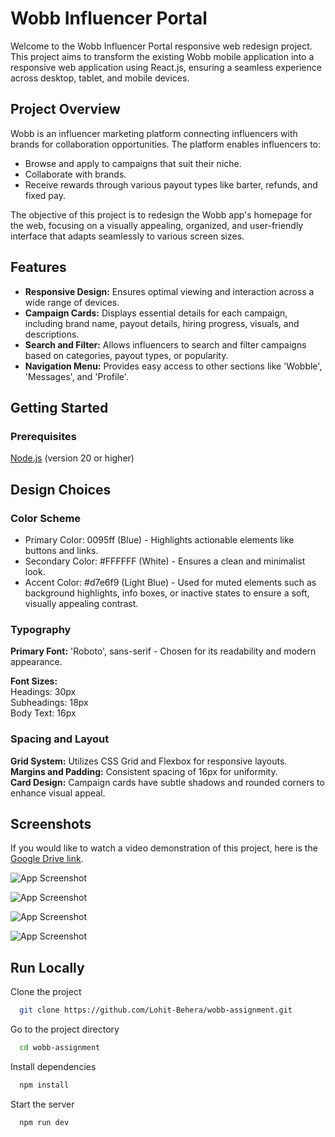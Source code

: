 # Wobb Influencer Portal

Welcome to the Wobb Influencer Portal responsive web redesign project. This project aims to transform the existing Wobb mobile application into a responsive web application using React.js, ensuring a seamless experience across desktop, tablet, and mobile devices.

## Project Overview

Wobb is an influencer marketing platform connecting influencers with brands for collaboration opportunities. The platform enables influencers to:

- Browse and apply to campaigns that suit their niche.
- Collaborate with brands.
- Receive rewards through various payout types like barter, refunds, and fixed pay.

The objective of this project is to redesign the Wobb app's homepage for the web, focusing on a visually appealing, organized, and user-friendly interface that adapts seamlessly to various screen sizes.

## Features

- **Responsive Design:** Ensures optimal viewing and interaction across a wide range of devices.
- **Campaign Cards:** Displays essential details for each campaign, including brand name, payout details, hiring progress, visuals, and descriptions.
- **Search and Filter:** Allows influencers to search and filter campaigns based on categories, payout types, or popularity.
- **Navigation Menu:** Provides easy access to other sections like 'Wobble', 'Messages', and 'Profile'.

## Getting Started

### Prerequisites

[Node.js](https://nodejs.org/en/download) (version 20 or higher)

## Design Choices

### Color Scheme

- Primary Color: 0095ff (Blue) - Highlights actionable elements like buttons and links.
- Secondary Color: #FFFFFF (White) - Ensures a clean and minimalist look.
- Accent Color: #d7e6f9 (Light Blue) - Used for muted elements such as background highlights, info boxes, or inactive states to ensure a soft, visually appealing contrast.

### Typography

**Primary Font:** 'Roboto', sans-serif - Chosen for its readability and modern appearance.

**Font Sizes:**  
Headings: 30px  
Subheadings: 18px  
Body Text: 16px

### Spacing and Layout

**Grid System:** Utilizes CSS Grid and Flexbox for responsive layouts.  
**Margins and Padding:** Consistent spacing of 16px for uniformity.  
**Card Design:** Campaign cards have subtle shadows and rounded corners to enhance visual appeal.

## Screenshots

If you would like to watch a video demonstration of this project, here is the [Google Drive link](https://drive.google.com/drive/folders/1hzSOWP-IH0lEuCV8hHqQYXMOdo3Fsu9z?usp=drive_link).

![App Screenshot](https://drive.usercontent.google.com/download?id=1c8c-1LvBvHwrjvyV4ePlW7ynAaufpmrL)

![App Screenshot](https://drive.usercontent.google.com/download?id=1S7OC9hPki-TsJdXWZvxuOIlgkwtsdWl8)

![App Screenshot](https://drive.usercontent.google.com/download?id=1NcPxdx8ahqY5anw8Nt9S-bIsTKDHrGzP)

![App Screenshot](https://drive.usercontent.google.com/download?id=1t8TOsdLSgryCD9g2GDSeay92Q5Z__wGc)

## Run Locally

Clone the project

```bash
  git clone https://github.com/Lohit-Behera/wobb-assignment.git
```

Go to the project directory

```bash
  cd wobb-assignment
```

Install dependencies

```bash
  npm install
```

Start the server

```bash
  npm run dev
```
